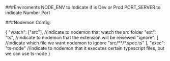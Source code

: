
###Enviroments
NODE_ENV to Indicate if is Dev or Prod
PORT_SERVER to indicate Number Port

###Nodemon Config:

{
    "watch": ["src"], //indicate to nodemon that watch the src folder
    "ext": "ts", //indicate to nodemon  that the extension will be reviewed
    "ignore": [ //indicate which file we want nodemon to ignore
        "src/**/*.spec.ts"
    ],
    "exec": "ts-node" //indicate to nodemon that it executes certain typescript files, but we can use ts-node
}
